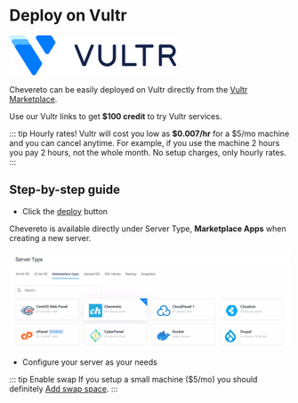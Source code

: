 # Deploy on Vultr

<img src="../src/partners/vultr/logo_onwhite.svg" alt="Vultr" width="300"/>

Chevereto can be easily deployed on Vultr directly from the [Vultr Marketplace](https://chv.to/vultr).

Use our Vultr links to get **$100 credit** to try Vultr services.

::: tip Hourly rates!
Vultr will cost you low as **$0.007/hr** for a $5/mo machine and you can cancel anytime. For example, if you use the machine 2 hours you pay 2 hours, not the whole month. No setup charges, only hourly rates.
:::

## Step-by-step guide

* Click the [deploy](https://chv.to/vultr) button

Chevereto is available directly under Server Type, **Marketplace Apps** when creating a new server.

![Chevereto on Vultr](../src/partners/vultr/screen/panel-server-type.jpg "Chevereto on Vultr")

* Configure your server as your needs

::: tip Enable swap
If you setup a small machine ($5/mo) you should definitely [Add swap space](https://www.digitalocean.com/community/tutorials/how-to-add-swap-space-on-ubuntu-20-04).
:::
